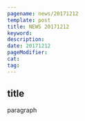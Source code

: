 ```yaml
---
pagename: news/20171212
template: post
title: NEWS 20171212
keyword:
description:
date: 20171212
pageModifier:
cat:
tag:
---
```


## title
paragraph
